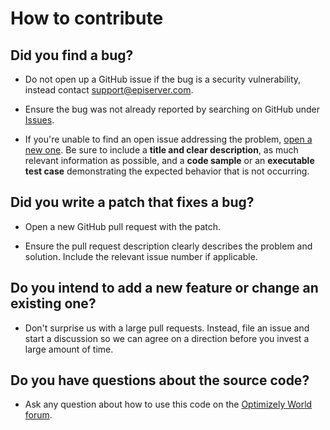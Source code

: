 # How to contribute

## Did you find a bug?

* Do not open up a GitHub issue if the bug is a security vulnerability, instead contact support@episerver.com.

* Ensure the bug was not already reported by searching on GitHub under [Issues](https://github.com/episerver/content-templates/issues).

* If you're unable to find an open issue addressing the problem, [open a new one](https://github.com/episerver/content-templates/issues/new). Be sure to include a **title and clear description**, as much relevant information as possible, and a **code sample** or an **executable test case** demonstrating the expected behavior that is not occurring.

## Did you write a patch that fixes a bug?

* Open a new GitHub pull request with the patch.

* Ensure the pull request description clearly describes the problem and solution. Include the relevant issue number if applicable.

## Do you intend to add a new feature or change an existing one?

* Don't surprise us with a large pull requests. Instead, file an issue and start a discussion so we can agree on a direction before you invest a large amount of time.

## Do you have questions about the source code?

* Ask any question about how to use this code on the [Optimizely World forum](https://world.optimizely.com/forum/).
